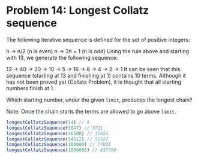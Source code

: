 # Problem 14: Longest Collatz sequence

The following iterative sequence is defined for the set of positive integers:

n → n/2 (n is even)
n → 3n + 1 (n is odd)
Using the rule above and starting with 13, we generate the following sequence:

13 → 40 → 20 → 10 → 5 → 16 → 8 → 4 → 2 → 1
It can be seen that this sequence (starting at 13 and finishing at 1) contains 10 terms. Although it has not been proved yet (Collatz Problem), it is thought that all starting numbers finish at 1.

Which starting number, under the given `limit`, produces the longest chain?

Note: Once the chain starts the terms are allowed to go above `limit`.

```javascript
longestCollatzSequence(14) // 9
longestCollatzSequence(5847) // 3711
longestCollatzSequence(46500) // 35655
longestCollatzSequence(54512) // 52527
longestCollatzSequence(100000) // 77031
longestCollatzSequence(1000000) // 837799
```